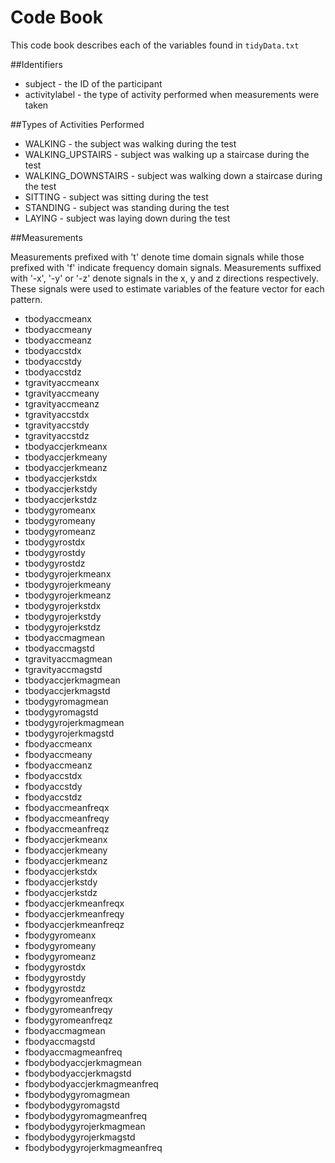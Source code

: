 # Code Book

This code book describes each of the variables found in `tidyData.txt`

##Identifiers

* subject - the ID of the participant
* activitylabel - the type of activity performed when measurements were taken

##Types of Activities Performed

* WALKING - the subject was walking during the test
* WALKING_UPSTAIRS - subject was walking up a staircase during the test
* WALKING_DOWNSTAIRS - subject was walking down a staircase during the test
* SITTING - subject was sitting during the test
* STANDING - subject was standing during the test
* LAYING - subject was laying down during the test

##Measurements

Measurements prefixed with 't' denote time domain signals while those prefixed with 'f' indicate frequency domain signals. Measurements suffixed with '-x', '-y' or '-z' denote signals in the x, y and z directions respectively. These signals were used to estimate variables of the feature vector for each pattern. 

* tbodyaccmeanx
* tbodyaccmeany
* tbodyaccmeanz
* tbodyaccstdx
* tbodyaccstdy
* tbodyaccstdz
* tgravityaccmeanx
* tgravityaccmeany
* tgravityaccmeanz
* tgravityaccstdx
* tgravityaccstdy
* tgravityaccstdz
* tbodyaccjerkmeanx
* tbodyaccjerkmeany
* tbodyaccjerkmeanz
* tbodyaccjerkstdx
* tbodyaccjerkstdy
* tbodyaccjerkstdz
* tbodygyromeanx
* tbodygyromeany
* tbodygyromeanz
* tbodygyrostdx
* tbodygyrostdy
* tbodygyrostdz
* tbodygyrojerkmeanx
* tbodygyrojerkmeany
* tbodygyrojerkmeanz
* tbodygyrojerkstdx
* tbodygyrojerkstdy
* tbodygyrojerkstdz
* tbodyaccmagmean
* tbodyaccmagstd
* tgravityaccmagmean
* tgravityaccmagstd
* tbodyaccjerkmagmean
* tbodyaccjerkmagstd
* tbodygyromagmean
* tbodygyromagstd
* tbodygyrojerkmagmean
* tbodygyrojerkmagstd
* fbodyaccmeanx
* fbodyaccmeany
* fbodyaccmeanz
* fbodyaccstdx
* fbodyaccstdy
* fbodyaccstdz
* fbodyaccmeanfreqx
* fbodyaccmeanfreqy
* fbodyaccmeanfreqz
* fbodyaccjerkmeanx
* fbodyaccjerkmeany
* fbodyaccjerkmeanz
* fbodyaccjerkstdx
* fbodyaccjerkstdy
* fbodyaccjerkstdz
* fbodyaccjerkmeanfreqx
* fbodyaccjerkmeanfreqy
* fbodyaccjerkmeanfreqz
* fbodygyromeanx
* fbodygyromeany
* fbodygyromeanz
* fbodygyrostdx
* fbodygyrostdy
* fbodygyrostdz
* fbodygyromeanfreqx
* fbodygyromeanfreqy
* fbodygyromeanfreqz
* fbodyaccmagmean
* fbodyaccmagstd
* fbodyaccmagmeanfreq
* fbodybodyaccjerkmagmean
* fbodybodyaccjerkmagstd
* fbodybodyaccjerkmagmeanfreq
* fbodybodygyromagmean
* fbodybodygyromagstd
* fbodybodygyromagmeanfreq
* fbodybodygyrojerkmagmean
* fbodybodygyrojerkmagstd
* fbodybodygyrojerkmagmeanfreq
